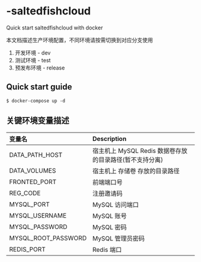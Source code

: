 # -saltedfishcloud
Quick start  saltedfishcloud with docker

本文档描述生产环境配置，不同环境请按需切换到对应分支使用
1. 开发环境 - dev
2. 测试环境 - test
3. 预发布环境 - release


## Quick start guide

```shell
$ docker-compose up -d
```
## 关键环境变量描述

| 变量名              | Description                                             |
| :------------------ | :------------------------------------------------------ |
| DATA_PATH_HOST      | 宿主机上 MySQL Redis 数据卷存放的目录路径(暂不支持分离) |
| DATA_VOLUMES        | 宿主机上 存储卷 存放的目录路径                          |
| FRONTED_PORT        | 前端端口号                                              |
| REG_CODE            | 注册邀请码                                              |
| MYSQL_PORT          | MySQL 访问端口                                          |
| MYSQL_USERNAME      | MySQL 账号                                              |
| MYSQL_PASSWORD      | MySQL 密码                                              |
| MYSQL_ROOT_PASSWORD | MySQL 管理员密码                                        |
| REDIS_PORT          | Redis 端口                                              |